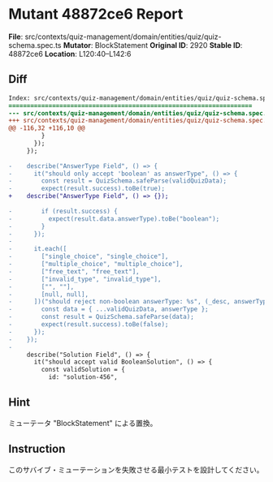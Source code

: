 # Mutant 48872ce6 Report

**File**: src/contexts/quiz-management/domain/entities/quiz/quiz-schema.spec.ts
**Mutator**: BlockStatement
**Original ID**: 2920
**Stable ID**: 48872ce6
**Location**: L120:40–L142:6

## Diff

```diff
Index: src/contexts/quiz-management/domain/entities/quiz/quiz-schema.spec.ts
===================================================================
--- src/contexts/quiz-management/domain/entities/quiz/quiz-schema.spec.ts	original
+++ src/contexts/quiz-management/domain/entities/quiz/quiz-schema.spec.ts	mutated #2920
@@ -116,32 +116,10 @@
         }
       });
     });
 
-    describe("AnswerType Field", () => {
-      it("should only accept 'boolean' as answerType", () => {
-        const result = QuizSchema.safeParse(validQuizData);
-        expect(result.success).toBe(true);
+    describe("AnswerType Field", () => {});
 
-        if (result.success) {
-          expect(result.data.answerType).toBe("boolean");
-        }
-      });
-
-      it.each([
-        ["single_choice", "single_choice"],
-        ["multiple_choice", "multiple_choice"],
-        ["free_text", "free_text"],
-        ["invalid_type", "invalid_type"],
-        ["", ""],
-        [null, null],
-      ])("should reject non-boolean answerType: %s", (_desc, answerType) => {
-        const data = { ...validQuizData, answerType };
-        const result = QuizSchema.safeParse(data);
-        expect(result.success).toBe(false);
-      });
-    });
-
     describe("Solution Field", () => {
       it("should accept valid BooleanSolution", () => {
         const validSolution = {
           id: "solution-456",
```

## Hint

ミューテータ "BlockStatement" による置換。

## Instruction

このサバイブ・ミューテーションを失敗させる最小テストを設計してください。
